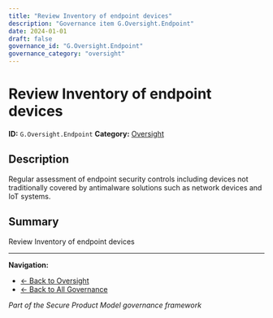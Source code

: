 ```yaml
---
title: "Review Inventory of endpoint devices"
description: "Governance item G.Oversight.Endpoint"
date: 2024-01-01
draft: false
governance_id: "G.Oversight.Endpoint"
governance_category: "oversight"
---
```


# Review Inventory of endpoint devices

**ID:** `G.Oversight.Endpoint`
**Category:** [Oversight](../)

## Description

Regular assessment of endpoint security controls including devices not traditionally covered by antimalware solutions such as network devices and IoT systems.

## Summary

Review Inventory of endpoint devices


---

**Navigation:**
- [← Back to Oversight](../)
- [← Back to All Governance](/governance/)

*Part of the Secure Product Model governance framework*
